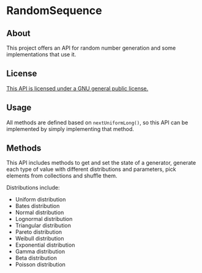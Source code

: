# RandomSequence

## About

This project offers an API for random number generation and some implementations that use it.

## License

[This API is licensed under a GNU general public license.](./LICENSE "LICENSE")

## Usage

All methods are defined based on `nextUniformLong()`, so this API can be implemented by simply implementing that method.

## Methods

This API includes methods to get and set the state of a generator, generate each type of value with different distributions and parameters, pick elements from collections and shuffle them.

Distributions include:
* Uniform distribution
* Bates distribution
* Normal distribution
* Lognormal distribution
* Triangular distribution
* Pareto distribution
* Weibull distribution
* Exponential distribution
* Gamma distribution
* Beta distribution
* Poisson distribution
